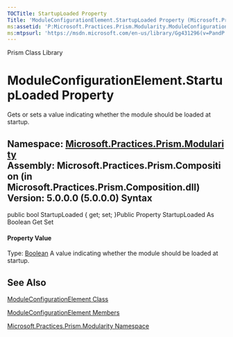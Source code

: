 ```yaml
---
TOCTitle: StartupLoaded Property
Title: 'ModuleConfigurationElement.StartupLoaded Property (Microsoft.Practices.Prism.Modularity)'
ms:assetid: 'P:Microsoft.Practices.Prism.Modularity.ModuleConfigurationElement.StartupLoaded'
ms:mtpsurl: 'https://msdn.microsoft.com/en-us/library/Gg431296(v=PandP.50)'
---
```


Prism Class Library

ModuleConfigurationElement.StartupLoaded Property
=====================================================

Gets or sets a value indicating whether the module should be loaded at startup.

**Namespace:** [Microsoft.Practices.Prism.Modularity](https://msdn.microsoft.com/n:microsoft.practices.prism.modularity)
**Assembly:** Microsoft.Practices.Prism.Composition (in Microsoft.Practices.Prism.Composition.dll) Version: 5.0.0.0 (5.0.0.0)
Syntax
------

<span id="syntaxToggle"></span>public bool StartupLoaded { get; set; }Public Property StartupLoaded As Boolean Get Set
#### Property Value

Type: [Boolean](http://msdn2.microsoft.com/en-us/library/a28wyd50)
A value indicating whether the module should be loaded at startup.

See Also
--------

<span id="seeAlsoToggle"></span>
[ModuleConfigurationElement Class](https://msdn.microsoft.com/t:microsoft.practices.prism.modularity.moduleconfigurationelement)

[ModuleConfigurationElement Members](https://msdn.microsoft.com/allmembers.t:microsoft.practices.prism.modularity.moduleconfigurationelement)

[Microsoft.Practices.Prism.Modularity Namespace](https://msdn.microsoft.com/n:microsoft.practices.prism.modularity)
